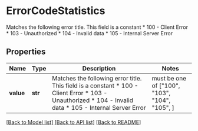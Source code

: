 # ErrorCodeStatistics

Matches the following error title.   This field is a constant  * 100 - Client Error * 103 - Unauthorized * 104 - Invalid data * 105 - Internal Server Error
## Properties
Name | Type | Description | Notes
------------ | ------------- | ------------- | -------------
**value** | **str** | Matches the following error title.   This field is a constant  * 100 - Client Error * 103 - Unauthorized * 104 - Invalid data * 105 - Internal Server Error |  must be one of ["100", "103", "104", "105", ]

[[Back to Model list]](../README.md#documentation-for-models) [[Back to API list]](../README.md#documentation-for-api-endpoints) [[Back to README]](../README.md)


